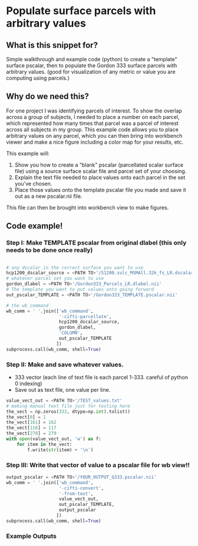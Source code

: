 <!--Title of the snippet.-->
# Populate surface parcels with arbitrary values

## What is this snippet for?
<!-- What: <each thing should have a brief rundown of what it does. Maybe 2-4 sentences tops. 
example: Simple walkthrough and example code (python) to create a "template" surface pscalar, then to populate the Gordon 333 surpace parcels with arbirary values. 
(good for visualization of any metric or value you are computing using parcels.)
-->
Simple walkthrough and example code (python) to create a "template" surface pscalar, then to populate the Gordon 333 surface parcels with arbitrary values. 
(good for visualization of any metric or value you are computing using parcels.)

## Why do we need this?
<!-- Why: Some brief background on the use case. This can be however long, but keep it short. 
example: For one project I was identifying parcels of interest. To show this across a group of subjects, I needed to essentially place a number on each parcel, which represented how many times that parcel was a parcel of interest across all subjects in my group. This example code allows you to place arbitrary values (for me this was the count of how many times the parcel was chosen) on any parcel, which you can then bring into workbench viewer and make a nice figure including a color map for your results, etc. 
-->
For one project I was identifying parcels of interest. To show the overlap across a group of subjects, I needed to place a number on each parcel, which represented how many times that parcel was a parcel of interest across all subjects in my group. This example code allows you to place arbitrary values on any parcel, which you can then bring into workbench viewer and make a nice figure including a color map for your results, etc. 

This example will:
1. Show you how to create a "blank" pscalar (parcellated scalar surface file) using a source surface scalar file and parcel set of your choosing. 
2. Explain the text file needed to place values onto each parcel in the set you've chosen.
3. Place those values onto the template pscalar file you made and save it out as a new pscalar.nii file. 

This file can then be brought into workbench view to make figures. 

## Code example!
<!-- 
### How: Example code or workbench commands go here
-->
### Step I: Make TEMPLATE pscalar from original dlabel (this only needs to be done once really)
```python

# any dscalar in the correct surface you want to use
hcp1200_dscalar_source = <PATH TO>'/S1200.sulc_MSMAll.32k_fs_LR.dscalar.nii' 
# whatever parcel set you want to use
gordon_dlabel = <PATH TO>'/Gordon333_Parcels_LR.dlabel.nii' 
# The template you want to put values onto going forward
out_pscalar_TEMPLATE = <PATH TO>'/Gordon333_TEMPLATE.pscalar.nii' 

# the wb_command
wb_comm = ' '.join(['wb_command',
                    '-cifti-parcellate',
                    hcp1200_dscalar_source,
                    gordon_dlabel,
                    'COLUMN',
                    out_pscalar_TEMPLATE
                   ])
subprocess.call(wb_comm, shell=True)
```

### Step II: Make and save whatever values. 
- 333 vector (each line of text file is each parcel 1-333. careful of python 0 indexing)
- Save out as text file, one value per line.

```python
value_vect_out = <PATH TO>'/TEST_values.txt'
# making manual text file just for testing here
the_vect = np.zeros(333, dtype=np.int).tolist()
the_vect[0] = 1
the_vect[161] = 162
the_vect[116] = 117
the_vect[278] = 279
with open(value_vect_out, 'w') as f:
    for item in the_vect:
        f.write(str(item) + '\n')
```

### Step III: Write that vector of value to a pscalar file for wb view!!

```python
output_pscalar = <PATH TO>'/YOUR_OUTPUT_G333.pscalar.nii'
wb_comm = ' '.join(['wb_command',
                    '-cifti-convert',
                    '-from-text',
                    value_vect_out,
                    out_pscalar_TEMPLATE,
                    output_pscalar                    
                   ])
subprocess.call(wb_comm, shell=True)
```

### Example Outputs
<!--
- here put a pictuire of the example of what this will make or any files/examples that will help people better understand this tip/process/step
-->
